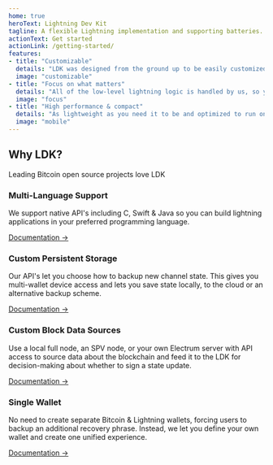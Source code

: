 ```yaml
---
home: true
heroText: Lightning Dev Kit
tagline: A flexible Lightning implementation and supporting batteries.
actionText: Get started
actionLink: /getting-started/
features:
- title: "Customizable"
  details: "LDK was designed from the ground up to be easily customized to your application needs: persistence, networking, chain source, routing, key management, wallet, you name it."
  image: "customizable"
- title: "Focus on what matters"
  details: "All of the low-level lightning logic is handled by us, so you can focus on crafting custom-tailored user experiences."
  image: "focus"
- title: "High performance & compact"
  details: "As lightweight as you need it to be and optimized to run on all modern-day embedded devices such as mobile phones, tablets, smartwatches and more."
  image: "mobile"
---
```


<div class="intro">
<h2>Why LDK?</h2>
<p>Leading Bitcoin open source projects love LDK</p>
</div>

<div class="features">
<div class="feature">
<h3>Multi-Language Support</h3>

We support native API's including C, Swift & Java so you can build lightning applications in your preferred programming language. 

[Documentation →](./getting-started/)

</div>

<div class="feature">
<h3>Custom Persistent Storage</h3>

Our API's let you choose how to backup new channel state. This gives you multi-wallet device access and lets you save state locally, to the cloud or an alternative backup scheme.

[Documentation →](./getting-started/)

</div>

<div class="feature">
<h3>Custom Block Data Sources</h3>

Use a local full node, an SPV node, or your own Electrum server with API access to source data about the blockchain  and feed it to the LDK for decision-making about whether to sign a state update.

[Documentation →](./basic-features/blockchain_data/)

</div>

<div class="feature">
<h3>Single Wallet</h3>

No need to create separate Bitcoin & Lightning wallets, forcing users to backup an additional recovery phrase. Instead, we let you define your own wallet and create one unified experience. 

[Documentation →](./getting-started/)

</div>
</div>

<!-- No need to use separate bitcoin and lightning wallets
Bring your own wallet
Feed blocks to LDK howevery you want
Native Language Bindings 14:10 -->

